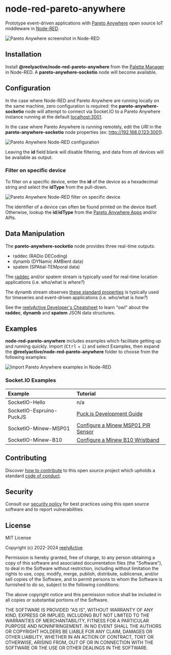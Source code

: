 node-red-pareto-anywhere
========================

Prototype event-driven applications with [Pareto Anywhere](https://www.reelyactive.com/pareto/anywhere/) open source IoT middleware in [Node-RED](https://nodered.org/).

![Pareto Anywhere screenshot in Node-RED](https://reelyactive.github.io/node-red-pareto-anywhere/images/socketio-screenshot.png)


Installation
------------

Install __@reelyactive/node-red-pareto-anywhere__ from the [Palette Manager](https://nodered.org/docs/user-guide/editor/palette/manager) in Node-RED.  A __pareto-anywhere-socketio__ node will become available.


Configuration
-------------

In the case where Node-RED and Pareto Anywhere are running locally on the same machine, zero configuration is required: the __pareto-anywhere-socketio__ node will attempt to connect via Socket.IO to a Pareto Anywhere instance running at the default [localhost:3001](http://localhost:3001).

In the case where Pareto Anywhere is running remotely, edit the _URI_ in the __pareto-anywhere-socketio__ node properties (ex: http://192.168.0.123:3001).

![Pareto Anywhere Node-RED configuration](https://reelyactive.github.io/node-red-pareto-anywhere/images/configure-all-devices.png)

Leaving the __id__ field blank will disable filtering, and data from _all_ devices will be available as output.

### Filter on specific device

To filter on a specific device, enter the __id__ of the device as a hexadecimal string and select the __idType__ from the pull-down.

![Pareto Anywhere Node-RED filter on specific device](https://reelyactive.github.io/node-red-pareto-anywhere/images/configure-specific-device.png)

The identifier of a device can often be found printed on the device itself.  Otherwise, lookup the __id__/__idType__ from the [Pareto Anywhere Apps](https://reelyactive.github.io/pareto-anywhere-apps/) and/or APIs.


Data Manipulation
-----------------

The __pareto-anywhere-socketio__ node provides three real-time outputs:
- raddec (RADio DECoding)
- dynamb (DYNamic AMBient data)
- spatem (SPAtial-TEMporal data)

The [raddec](https://github.com/reelyactive/raddec/) and/or spatem stream is typically used for real-time location applications (i.e. who/what is _where?_)

The dynamb stream observes [these standard properties](https://github.com/reelyactive/advlib/#standard-properties) is typically used for timeseries and event-driven applications (i.e. who/what is _how?_)

See the [reelyActive Developer's Cheatsheet](https://reelyactive.github.io/diy/cheatsheet/) to learn "owl" about the __raddec__, __dynamb__ and __spatem__ JSON data structures.


Examples
--------

__node-red-pareto-anywhere__ includes examples which facilitate getting up and running quickly.  Import (<kbd>Ctrl</kbd> + <kbd>i</kbd>) and select Examples, then expand the __@reelyactive/node-red-pareto-anywhere__ folder to choose from the following examples:

![Import Pareto Anywhere examples in Node-RED](https://reelyactive.github.io/node-red-pareto-anywhere/images/import-examples.png)

### Socket.IO Examples

| Example                    | Tutorial | 
|:---------------------------|:---------|
| SocketIO-Hello             | n/a      |
| SocketIO-Espruino-PuckJS   | [Puck.js Development Guide](https://reelyactive.github.io/diy/puckjs-dev/) |
| SocketIO-Minew-MSP01       | [Configure a Minew MSP01 PIR Sensor](https://reelyactive.github.io/diy/minew-msp01-config/) |
| SocketIO-Minew-B10         | [Configure a Minew B10 Wristband](https://reelyactive.github.io/diy/minew-b10-config/) |


Contributing
------------

Discover [how to contribute](CONTRIBUTING.md) to this open source project which upholds a standard [code of conduct](CODE_OF_CONDUCT.md).


Security
--------

Consult our [security policy](SECURITY.md) for best practices using this open source software and to report vulnerabilities.


License
-------

MIT License

Copyright (c) 2022-2024 [reelyActive](https://www.reelyactive.com)

Permission is hereby granted, free of charge, to any person obtaining a copy of this software and associated documentation files (the "Software"), to deal in the Software without restriction, including without limitation the rights to use, copy, modify, merge, publish, distribute, sublicense, and/or sell copies of the Software, and to permit persons to whom the Software is furnished to do so, subject to the following conditions:

The above copyright notice and this permission notice shall be included in all copies or substantial portions of the Software.

THE SOFTWARE IS PROVIDED "AS IS", WITHOUT WARRANTY OF ANY KIND, EXPRESS OR 
IMPLIED, INCLUDING BUT NOT LIMITED TO THE WARRANTIES OF MERCHANTABILITY, 
FITNESS FOR A PARTICULAR PURPOSE AND NONINFRINGEMENT. IN NO EVENT SHALL THE 
AUTHORS OR COPYRIGHT HOLDERS BE LIABLE FOR ANY CLAIM, DAMAGES OR OTHER 
LIABILITY, WHETHER IN AN ACTION OF CONTRACT, TORT OR OTHERWISE, ARISING FROM, 
OUT OF OR IN CONNECTION WITH THE SOFTWARE OR THE USE OR OTHER DEALINGS IN 
THE SOFTWARE.